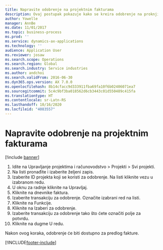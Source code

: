 ```yaml
---
title: Napravite odobrenje na projektnim fakturama
description: Ovaj postupak pokazuje kako se kreira odobrenje na proknjiženim fakturama projekta.
author: Yowelle
manager: AnnBe
ms.date: 11/01/2017
ms.topic: business-process
ms.prod: ''
ms.service: dynamics-ax-applications
ms.technology: ''
audience: Application User
ms.reviewer: josaw
ms.search.scope: Operations
ms.search.region: Global
ms.search.industry: Service industries
ms.author: andchoi
ms.search.validFrom: 2016-06-30
ms.dyn365.ops.version: AX 7.0.0
ms.openlocfilehash: 8b14cfacc9d333911fba69fa10f6b02406071ea7
ms.sourcegitcommit: 5c4c9bf3ba018562d6cb3443c01d550489c415fa
ms.translationtype: HT
ms.contentlocale: sr-Latn-RS
ms.lasthandoff: 10/16/2020
ms.locfileid: "4083557"
---
```

# <a name="create-a-credit-note-on-project-invoices"></a>Napravite odobrenje na projektnim fakturama

[!include [banner](../../includes/banner.md)]

1. Idite na Upravljanje projektima i računovodstvo > Projekti > Svi projekti. 
2. Na listi pronađite i izaberite željeni zapis. 
3. Izaberite ID projekta koji se koristi za odobrenje. Na listi kliknite vezu u izabranom redu. 
4. U oknu za radnje kliknite na Upravljaj. 
5. Kliknite na dnevnike faktura. 
6. Izaberite transakciju za odobrenje. Označite izabrani red na listi. 
7. Kliknite na Funkcije. 
8. Kliknite na Izaberi za odobrenje. 
9. Izaberite transakciju za odobrenje tako što ćete označiti polje za potvrdu.
10. Kliknite na dugme U redu. 

Nakon ovog koraka, odobrenje će biti dostupno za predlog fakture.


[!INCLUDE[footer-include](../../includes/footer-banner.md)]